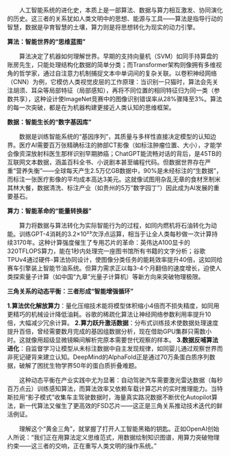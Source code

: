 

<p style="text-indent:2em">人工智能系统的进化史，本质上是一部算法、数据与算力相互激发、协同演化的历史。这三者的关系犹如人类文明中的思想、能源与工具——算法是指导行动的智慧，数据是孕育智慧的土壤，算力则是将思想转化为现实的动力引擎。</p>

**算法：智能世界的“思维蓝图”**
<p><p style="text-indent:2em">算法决定了机器如何理解世界。早期的支持向量机（SVM）如同手持算盘的账房先生，只能处理结构化数据的简单分类；而Transformer架构则像拥有多维视角的哲学家，通过自注意力机制捕捉文本中单词间的复杂关联。以卷积神经网络（CNN）为例，它模仿人类视觉皮层的工作原理：当识别一只猫时，算法会先关注胡须、耳朵等局部特征（局部感知），再将不同位置的相同特征归为同一类（参数共享），这种设计使ImageNet竞赛中的图像识别错误率从28%骤降至3%。算法的每一次突破，都是在为机器构建更接近人类认知的思维框架。</P>


**数据：智能生长的“数字基因库”**
<p><p style="text-indent:2em">数据是训练智能系统的“基因序列”，其质量与多样性直接决定模型的认知边界。医疗AI需要百万张精确标注的肺部CT影像（如标注肿瘤位置、大小），才能学会像资深放射科医生那样识别早期肺癌；ChatGPT能流畅对话的背后，是45TB的互联网文本数据，涵盖百科全书、小说剧本甚至编程代码。但数据世界存在严重“营养失衡”——全球每天产生2.5万亿GB数据中，90%是未经标注的“生数据”，而标注一张医疗影像的平均成本高达3美元。这就像试图用杂乱无章的食材烹制米其林大餐，数据清洗、标注产业（如贵州的5万“数字园丁”）因此成为AI发展的重要基石。</P>


**算力：智能革命的“能量转换器”**
<p><p style="text-indent:2em">算力将数据与算法转化为实际智能行为的过程，如同内燃机将石油转化为动能。训练GPT-4消耗的3.2×10²³次浮点运算，相当于让全人类每秒做一次计算持续3170年。这种计算强度催生了专用芯片的革命：英伟达A100显卡的320TFLOPS算力，能在1秒内处理完一座图书馆所有书籍的文字分析；谷歌TPUv4通过硬件-算法协同设计，使图像分类任务的能耗效率提升40倍，这如同给赛车引擎装上智能节油系统。但算力需求正以每3-4个月翻倍的速度增长，迫使人类探索量子计算（如中国“九章”光量子计算机）等新方向来突破物理极限。</P>


**三角关系的动态平衡：三者形成“智能增强循环”**


**1.算法优化解放算力**：量化压缩技术能将模型体积缩小4倍而不损失精度，如同用更精巧的机械设计降低油耗。谷歌的稀疏化算法让神经网络参数利用率提升10倍，大幅减少冗余计算。
**2.算力跃升激活数据**：分布式训练技术使数据处理速度提升百倍，曾经需要数月完成的基因组数据分析，现在借助GPU集群只需数小时。这就像用超级显微镜瞬间解析完原本需要世代观察的样本。
**3.数据反哺算法进化**：自监督学习让模型从未标注数据中自主发现规律，如同婴儿通过观察世界而非死记硬背来建立认知。DeepMind的AlphaFold正是通过70万条蛋白质序列数据，破解了困扰生物学界50年的蛋白质折叠难题。

<p><p style="text-indent:2em">这种动态平衡在产业实践中尤为显著：自动驾驶汽车需要激光雷达数据（每秒百万点云）训练感知算法，而算法效率又依赖车载计算芯片的实时推理能力。当特斯拉用“影子模式”收集车主驾驶数据时，海量真实路况数据不断优化Autopilot算法，新一代算法又催生了更高效的FSD芯片——这正是三角关系推动技术迭代的鲜活例证。</P>


<p><p style="text-indent:2em">理解这个“黄金三角”，就掌握了打开人工智能黑箱的钥匙。正如OpenAI创始人所说：“我们正在用算法定义思维范式，用数据绘制知识图谱，用算力突破物理约束——这三者的交响，正在重写人类文明的操作系统。”</P>